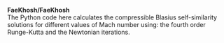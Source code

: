 **FaeKhosh/FaeKhosh**  
The Python code here calculates the compressible Blasius self-similarity solutions for different values of Mach number using:
the fourth order Runge-Kutta and 
the Newtonian iterations.
